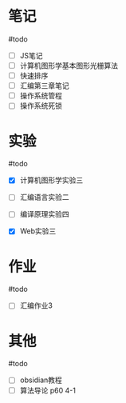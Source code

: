 # 笔记
#todo
- [ ] JS笔记
- [ ] 计算机图形学基本图形光栅算法
- [ ] 快速排序
- [ ] 汇编第三章笔记
- [ ] 操作系统管程
- [ ] 操作系统死锁

# 实验
#todo 
- [x] 计算机图形学实验三
- [ ] 汇编语言实验二
- [ ] 编译原理实验四
- [x] Web实验三


# 作业
#todo 
- [ ] 汇编作业3


# 其他
#todo 
- [ ] obsidian教程
- [ ] 算法导论 p60 4-1
